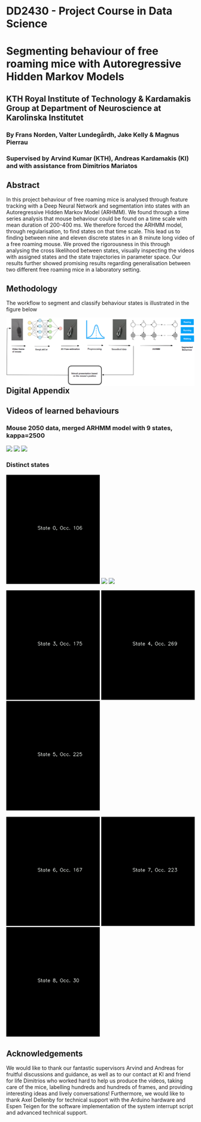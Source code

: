 # DD2430 - Project Course in Data Science
# Segmenting behaviour of free roaming mice with Autoregressive Hidden Markov Models
## KTH Royal Institute of Technology & Kardamakis Group at Department of Neuroscience at Karolinska Institutet
### By Frans Norden, Valter Lundegårdh, Jake Kelly & Magnus Pierrau
### Supervised by Arvind Kumar (KTH), Andreas Kardamakis (KI) and with assistance from Dimitrios Mariatos

## Abstract

In this project behaviour of free roaming mice is analysed through feature tracking with a Deep Neural Network and segmentation into states with an Autoregressive Hidden Markov Model (ARHMM). We found through a time series analysis that mouse behaviour could be found on a time scale with mean duration of 200-400 ms. We therefore forced the ARHMM model, through regularisation, to find states on that time scale. This lead us to finding between nine and eleven discrete states in an 8 minute long video of a free roaming mouse. We proved the rigorousness in this through analysing the cross likelihood between states, visually inspecting the videos with assigned states  and the state trajectories in parameter space. Our results further showed promising results regarding generalisation between two different free roaming mice in a laboratory setting. 

## Methodology
The workflow to segment and classify behaviour states is illustrated in the figure below

<img src="gifs_for_github/method.png" 
     style="float: left; margin-right: 10px;" />

## Digital Appendix
## Videos of learned behaviours
### Mouse 2050 data, merged ARHMM model with 9 states, kappa=2500
<p float="left">
  <img src="gifs_for_github/vid.gif" width="270"/>
  <img src="gifs_for_github/vid2.gif" width="270"/> 
  <img src="gifs_for_github/vid3.gif" width="270"/>
</p>


### Distinct states
<p float="left">
  <img src="gifs_for_github/state0.gif" width="250"/>
  <img src="gifs_for_github/state1.gif" width="250"/> 
  <img src="gifs_for_github/state2.gif" width="250"/>
</p>
<p float="left">
  <img src="gifs_for_github/state3.gif" width="250"/>
  <img src="gifs_for_github/state4.gif" width="250"/> 
  <img src="gifs_for_github/state5.gif" width="250"/>
</p>
<p float="left">
  <img src="gifs_for_github/state6.gif" width="250"/>
  <img src="gifs_for_github/state7.gif" width="250"/> 
  <img src="gifs_for_github/state8.gif" width="250"/>
</p>

###
## Acknowledgements
We would like to thank our fantastic supervisors Arvind and Andreas for fruitful discussions and guidance, as well as to our contact at KI and friend for life Dimitrios who worked hard to help us produce the videos, taking care of the mice, labelling hundreds and hundreds of frames, and providing interesting ideas and lively conversations! Furthermore, we would like to thank Axel Dellenby for technical support with the Arduino hardware and Espen Teigen for the software implementation of the system interrupt script and advanced technical support.
